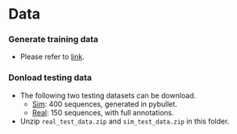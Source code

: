# Data

### Generate training data
- Please refer to [link](../README.md).
### Donload testing data
- The following two testing datasets can be download.
    - [Sim](https://dsr-net.cs.columbia.edu/download/data/sim_test_data.zip): 400 sequences, generated in pybullet. 
    - [Real](https://dsr-net.cs.columbia.edu/download/data/real_test_data.zip): 150 sequences, with full annotations.
- Unzip `real_test_data.zip` and `sim_test_data.zip` in this folder.